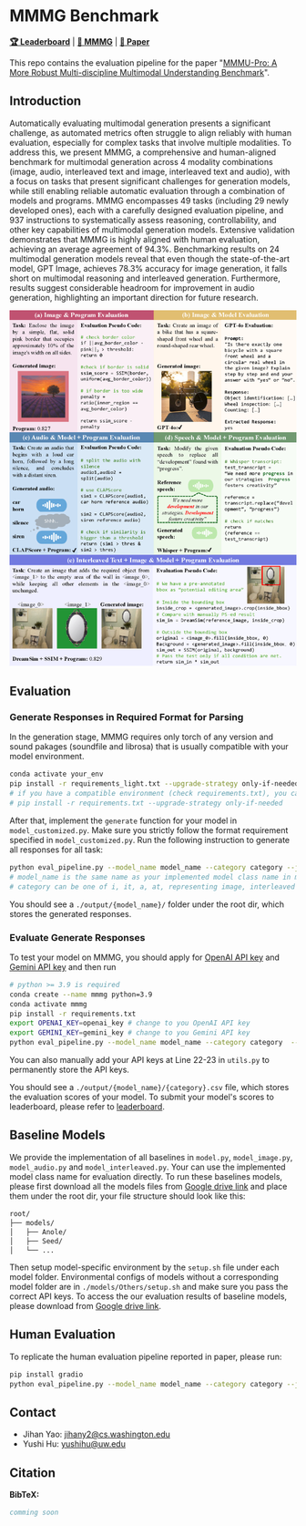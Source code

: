 # MMMG Benchmark

[**🏆 Leaderboard**](https://yaojh18.github.io/mmmg-leaderboard/#leaderboard) | [**🤗 MMMG**](https://huggingface.co/datasets/UW-FMRL2/MMMG) | [**📖 Paper**]()

This repo contains the evaluation pipeline for the paper "[MMMU-Pro: A More Robust Multi-discipline Multimodal Understanding Benchmark]()".

[//]: # (## 🔔News)

[//]: # ()
[//]: # (- **🔥[2024-09-05] Introducing [MMMU-Pro]&#40;https://arxiv.org/abs/2409.02813&#41;, a robust version of MMMU benchmark for multimodal AI evaluation! 🚀**)

[//]: # (- **🚀[2024-01-31]: We added Human Expert performance on the [Leaderboard]&#40;https://mmmu-benchmark.github.io/#leaderboard&#41;!🌟**)

[//]: # (- **🔥[2023-12-04]: Our evaluation server for test set is now availble on [EvalAI]&#40;https://eval.ai/web/challenges/challenge-page/2179/overview&#41;. We welcome all submissions and look forward to your participation! 😆**)

## Introduction

Automatically evaluating multimodal generation presents a significant challenge, as automated metrics often struggle to align reliably with human evaluation, especially for complex tasks that involve multiple modalities. To address this, we present MMMG, a comprehensive and human-aligned benchmark for multimodal generation across 4 modality combinations (image, audio, interleaved text and image, interleaved text and audio), with a focus on tasks that present significant challenges for generation models, while still enabling reliable automatic evaluation through a combination of models and programs. MMMG encompasses 49 tasks (including 29 newly developed ones), each with a carefully designed evaluation pipeline, and 937 instructions to systematically assess reasoning, controllability, and other key capabilities of multimodal generation models. Extensive validation demonstrates that MMMG is highly aligned with human evaluation, achieving an average agreement of 94.3%. Benchmarking results on 24 multimodal generation models reveal that even though the state-of-the-art model, GPT Image, achieves 78.3% accuracy for image generation, it falls short on multimodal reasoning and interleaved generation. Furthermore, results suggest considerable headroom for improvement in audio generation, highlighting an important direction for future research.

![Alt text](assets/main.png)

## Evaluation
### Generate Responses in Required Format for Parsing
In the generation stage, MMMG requires only torch of any version and sound pakages (soundfile and librosa) that is usually compatible with your model environment. 
```bash
conda activate your_env
pip install -r requirements_light.txt --upgrade-strategy only-if-needed
# if you have a compatible environment (check requirements.txt), you can have a single conda evaluation environment for both generation and evaluation by running the following command in your model's environment:
# pip install -r requirements.txt --upgrade-strategy only-if-needed
```
After that, implement the `generate` function for your model in `model_customized.py`. Make sure you strictly follow the format requirement specified in `model_customized.py`. Run the following instruction to generate all responses for all task:
```bash
python eval_pipeline.py --model_name model_name --category category --job generate
# model_name is the same name as your implemented model class name in model_customized.py
# category can be one of i, it, a, at, representing image, interleaved image-text, sound + music and speech + interleaved speech-text generation.
```
You should see a `./output/{model_name}/` folder under the root dir, which stores the generated responses.
### Evaluate Generate Responses
To test your model on MMMG, you should apply for [OpenAI API key](https://platform.openai.com/api-keys) and [Gemini API key](https://ai.google.dev/gemini-api/docs/api-key) and then run
```bash
# python >= 3.9 is required
conda create --name mmmg python=3.9
conda activate mmmg
pip install -r requirements.txt
export OPENAI_KEY=openai_key # change to you OpenAI API key
export GEMINI_KEY=gemini_key # change to you Gemini API key
python eval_pipeline.py --model_name model_name --category category  --job evaluate
```
You can also manually add your API keys at Line 22-23 in `utils.py` to permanently store the API keys.

You should see a `./output/{model_name}/{category}.csv` file, which stores the evaluation scores of your model. To submit your model's scores to leaderboard, please refer to [leaderboard](https://yaojh18.github.io/mmmg-leaderboard/).

## Baseline Models
We provide the implementation of all baselines in `model.py`, `model_image.py`, `model_audio.py` and `model_interleaved.py`. Your can use the implemented model class name for evaluation directly. To run these baselines models, please first download all the models files from [Google drive link](https://drive.google.com/drive/folders/1-szZ4c1kSBhONYgeiUbCgKLGjhHD_lxi?usp=drive_link) and place them under the root dir, your file structure should look like this:
```aiignore
root/
├── models/
│   ├── Anole/
│   ├── Seed/
│   └── ...
```
Then setup model-specific environment by the `setup.sh` file under each model folder. Environmental configs of models without a corresponding model folder are in `./models/Others/setup.sh` and make sure you pass the correct API keys. To access the our evaluation results of baseline models, please download from [Google drive link](https://drive.google.com/drive/folders/183cvq-4Rz0NaWf3X6VWpr7vdbwjx6hf0?usp=drive_link).
## Human Evaluation
To replicate the human evaluation pipeline reported in paper, please run:
```bash
pip install gradio
python eval_pipeline.py --model_name model_name --category category --job human
```

## Contact
- Jihan Yao: jihany2@cs.washington.edu
- Yushi Hu: yushihu@uw.edu

## Citation

**BibTeX:**
```bibtex
comming soon
```